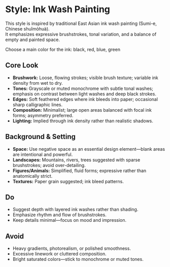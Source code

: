 # Style: Ink Wash Painting

This style is inspired by traditional East Asian ink wash painting (Sumi-e, Chinese shuǐmòhuà).  
It emphasizes expressive brushstrokes, tonal variation, and a balance of empty and painted space.

Choose a main color for the ink: black, red, blue, green

## Core Look
- **Brushwork:** Loose, flowing strokes; visible brush texture; variable ink density from wet to dry.  
- **Tones:** Grayscale or muted monochrome with subtle tonal washes; emphasis on contrast between light washes and deep black strokes.  
- **Edges:** Soft feathered edges where ink bleeds into paper; occasional sharp calligraphic lines.  
- **Composition:** Minimalist; large open areas balanced with focal ink forms; asymmetry preferred.  
- **Lighting:** Implied through ink density rather than realistic shadows.

## Background & Setting
- **Space:** Use negative space as an essential design element—blank areas are intentional and powerful.  
- **Landscapes:** Mountains, rivers, trees suggested with sparse brushstrokes; avoid over-detailing.  
- **Figures/Animals:** Simplified, fluid forms; expressive rather than anatomically strict.  
- **Textures:** Paper grain suggested; ink bleed patterns.

## Do
- Suggest depth with layered ink washes rather than shading.  
- Emphasize rhythm and flow of brushstrokes.  
- Keep details minimal—focus on mood and impression.  

## Avoid
- Heavy gradients, photorealism, or polished smoothness.  
- Excessive linework or cluttered composition.  
- Bright saturated colors—stick to monochrome or muted tones.
